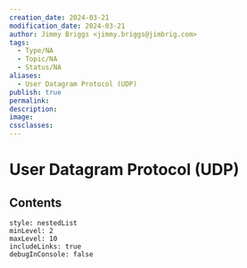 ```yaml
---
creation_date: 2024-03-21
modification_date: 2024-03-21
author: Jimmy Briggs <jimmy.briggs@jimbrig.com>
tags:
  - Type/NA
  - Topic/NA
  - Status/NA
aliases:
  - User Datagram Protocol (UDP)
publish: true
permalink:
description:
image:
cssclasses:
---
```



# User Datagram Protocol (UDP)

## Contents

```table-of-contents
style: nestedList
minLevel: 2
maxLevel: 10
includeLinks: true
debugInConsole: false
```
